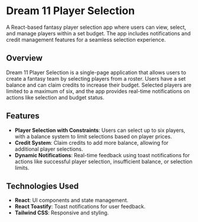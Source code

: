 # Dream 11 Player Selection

A React-based fantasy player selection app where users can view, select, and manage players within a set budget. The app includes notifications and credit management features for a seamless selection experience.

## Overview

Dream 11 Player Selection is a single-page application that allows users to create a fantasy team by selecting players from a roster. Users have a set balance and can claim credits to increase their budget. Selected players are limited to a maximum of six, and the app provides real-time notifications on actions like selection and budget status.

## Features

- **Player Selection with Constraints**: Users can select up to six players, with a balance system to limit selections based on player prices.
- **Credit System**: Claim credits to add more balance, allowing for additional player selections.
- **Dynamic Notifications**: Real-time feedback using toast notifications for actions like successful player selection, insufficient balance, or selection limits.

## Technologies Used

- **React**: UI components and state management.
- **React Toastify**: Toast notifications for user feedback.
- **Tailwind CSS**: Responsive and styling.

